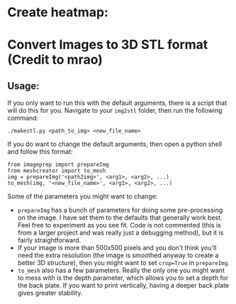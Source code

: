 # Create heatmap:

# Convert Images to 3D STL format (Credit to mrao)

## Usage:

If you only want to run this with the default arguments, there is a script that will do this for you. Navigate to your `img2stl` folder, then run the following command:

	./makestl.py <path_to_img> <new_file_name>

If you do want to change the default arguments, then open a python shell and follow this format:

	from imageprep import prepareImg
	from meshcreator import to_mesh
	img = prepareImg('<path2img>', <arg1>, <arg2>, ...)
	to_mesh(img, '<new_file_name>', <arg1>, <arg2>, ...)

Some of the parameters you might want to change:
* `prepareImg` has a bunch of parameters for doing some pre-processing on the image. I have set them to the defaults that generally work best. Feel free to experiment as you see fit. Code is not commented (this is from a larger project and was really just a debugging method), but it is fairly straightforward.
* If your image is more than 500x500 pixels and you don't think you'll need the extra resolution (the image is smoothed anyway to create a better 3D structure), then you might want to set `crop=True` in `prepareImg`.
* `to_mesh` also has a few parameters. Really the only one you might want to mess with is the depth parameter, which allows you to set a depth for the back plate. If you want to print vertically, having a deeper back plate gives greater stability.
